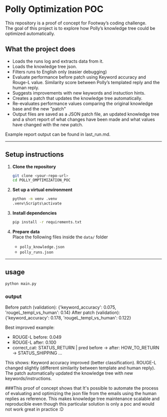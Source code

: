 # Polly Optimization POC

This repository is a proof of concept for Footway’s coding challenge.  
The goal of this project is to explore how Polly’s knowledge tree could be optimized automatically.

## What the project does

- Loads the runs log and extracts data from it.
- Loads the knowledge tree json.
- Filters runs to English only (easier debugging)
- Evaluate performance before patch using Keyword accuracy and Rouge-L value. Similarity score between Polly’s templated reply and the human reply.
- Suggests improvements with new keywords and instuction hints.
- Creates a patch that updates the knowledge tree automatically.
- Re-evaluates performance values comparing the original knowledge base and the new "patch"
- Output files are saved as a JSON patch file, an updated knowledge tree and a short report of what changes have been made and what values have changed with the new patch.

Example report output can be found in last_run.md.

---

## Setup instructions

1. **Clone the repository**
   ```bash
   git clone <your-repo-url>
   cd POLLY_OMPTIMIZATION_POC
   ```

2. **Set up a virtual environment**
   ```bash
   python -m venv .venv
   .venv\Scripts\activate
   ```

3. **Install dependencies**
   ```bash
   pip install -r requirements.txt
   ```

4. **Prepare data**  
   Place the following files inside the `data/` folder
   - `polly_knowledge.json`
   - `polly_runs.json`
---

## usage

```bash
python main.py
```

### output
Before patch (validation): {'keyword_accuracy': 0.075, 'rougeL_templ_vs_human': 0.14}
After patch (validation): {'keyword_accuracy': 0.178, 'rougeL_templ_vs_human': 0.122}

Best improved example:

- ROUGE-L before: 0.049
- ROUGE-L after: 0.100
- correct_cat: STATUS_RETURN | pred before → after: HOW_TO_RETURN → STATUS_SHIPPING
...

This shows:
Keyword accuracy improved (better classification).
ROUGE-L changed slightly (different similarity between template and human reply).
The patch automatically updated the knowledge tree with new keywords/instructions.

###This proof of concept shows that
It's possible to automate the process of evaluating and optimizing the json file
from the emails using the human replies as reference. 
This makes knowledge tree maintenance scalable and reproducible even though this particular solution is only a poc and would not work great in practice :D
